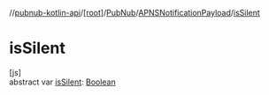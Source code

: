 //[pubnub-kotlin-api](../../../../index.md)/[[root]](../../index.md)/[PubNub](../index.md)/[APNSNotificationPayload](index.md)/[isSilent](is-silent.md)

# isSilent

[js]\
abstract var [isSilent](is-silent.md): [Boolean](https://kotlinlang.org/api/core/kotlin-stdlib/kotlin/-boolean/index.html)
